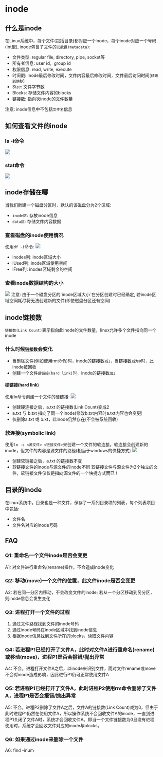 # inode

## 什么是inode

在Linux系统中，每个文件(包括目录)都对应一个inode，每个inode对应一个号码(int型), inode包含了文件的`元数据(metadata)`:
* 文件类型:  regular file, directory, pipe, socket等
* 所有者信息: user id，group id
* 权限信息: read, write, execute
* 时间戳: inode最后修改时间，文件内容最后修改时间，文件最后访问时间(`精确到纳秒`)
* Size: 文件字节数
* Blocks: 存储文件内容的blocks
* 链接数: 指向次inode的文件数量

注意: inode信息中不包括`文件名`信息

## 如何查看文件的inode

### ls -i命令
<img src="https://github.com/grearter/blog/blob/master/inode/ls.png" />

### stat命令
<img src="https://github.com/grearter/blog/blob/master/inode/stat.png" />

## inode存储在哪
当我们新建一个磁盘分区时，默认的该磁盘分为2个区域: 
* `inode区`: 存放inode信息
* `data区`: 存储文件内容数据

### 查看磁盘的inode使用情况
使用`df -i`命令:
<img src="https://github.com/grearter/blog/blob/master/inode/df.png" />
* Inodes列: inode区域大小
* IUsed列: inode区域使用空间
* IFree列: inodes区域剩余的空间

### 查看inode数据结构的大小
<img src="https://github.com/grearter/blog/blob/master/inode/inode_size.png" />
注意: 由于一个磁盘分区的`inode区域大小`在分区创建时已经确定, 若inode区域空间耗尽将无法创建新的文件(即使磁盘分区还有空间)

## inode链接数
`链接数(Link Count)`表示指向此inode的文件数量，linux允许多个文件指向同一个inode

### 什么时候`链接数`会变化
* 当删除文件(例如使用rm命令)时，inode的链接数`减1`，当链接数`减为0`时，此inode被回收
* 创建一个文件`硬链接(hard link)`时，inode的链接数`加1`

#### 硬链接(hard link)
使用ln命令创建一个文件的硬链接:
<img src="https://github.com/grearter/blog/blob/master/inode/hard_link.png" />

* 创建硬连接之后，a.txt 的链接数(Link Count)变成2
* a.txt 与 b.txt 指向了同一个inode(修改b.txt内容时a.txt内容也会变更)
* 仅删除a.txt 或 b.xt，此inode仍然存在(不会被系统回收)


### 软连接(symbolic link)
使用`ln -s <源文件> <链接文件>`来创建一个文件的软连接，软连接会创建新的inode，但文件的内容是源文件的路径(相当于windows的快捷方式)
<img src="https://github.com/grearter/blog/blob/master/inode/symbol_link.png" />
* 创建软链接之后，a.txt 的链接数不变
* 软链接文件的inode与源文件的inode不同
软链接文件与源文件为2个独立的文件，软链接文件仅仅是指向源文件的一个快捷方式而已！

## 目录的inode
在linux系统中，目录也是一种文件，保存了一系列目录项的列表，每个列表项目中包括:
* 文件名
* 文件名对应的inode号码


## FAQ
### Q1: 重命名一个文件inode是否会变更
A1: 对文件进行重命名(rename)操作，不会造成inode变化

### Q2: 移动(move)一个文件的位置，此文件inode是否会变更
A2: 若在同一分区内移动，不会改变文件的inode; 若从一个分区移动到另分区，则inode信息会发生变化

### Q3: 进程打开一个文件的过程
1. 通过文件路径找到文件的inode号码
2. 通过inode号码在inode区域中找到inode信息
3. 根据inode信息找到文件所在的blocks，读取文件内容

### Q4: 若进程P1已经打开了文件A，此时对文件A进行重命名(rename)或移动(move)，进程P1是否会报错/抛出异常
A4: 不会。进程打开文件A之后，以inode来识别文件，而对文件rename或move不会对inode造成影响，因此进行P1仍可正常使用文件A

### Q5: 若进程P1已经打开了文件A，此时进程P2使用rm命令删除了文件A，进程P1是否会报错/抛出异常
A5: 不会。进程P2删除了文件A之后，文件A的链接数(Link Count)减为0，但由于此时进程P1仍然在使用文件A，所以操作系统不会回收文件A的inode，一直到进程P1关闭了文件A时，系统才会回收文件A。即当一个文件链接数为0且没有进程使用时，系统才会回收文件对应的inode与blocks。

### Q6: 如果通过inode来删除一个文件
A6: find <target path> -inum <inode num>
